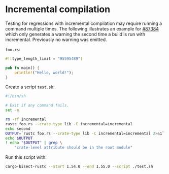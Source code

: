 # Incremental compilation

Testing for regressions with incremental compilation may require running a command multiple times.
The following illustrates an example for [#87384](https://github.com/rust-lang/rust/issues/87384) which only generates a warning the second time a build is run with incremental.
Previously no warning was emitted.

`foo.rs`:
```rust
#![type_length_limit = "95595489"]

pub fn main() {
    println!("Hello, world!");
}
```

Create a script `test.sh`:

```sh
#!/bin/sh

# Exit if any command fails.
set -e

rm -rf incremental
rustc foo.rs --crate-type lib -C incremental=incremental
echo second
OUTPUT=`rustc foo.rs --crate-type lib -C incremental=incremental 2>&1`
echo $OUTPUT
! echo "$OUTPUT" | grep \
    "crate-level attribute should be in the root module"
```

Run this script with:

```sh
cargo-bisect-rustc --start 1.54.0 --end 1.55.0 --script ./test.sh
```
